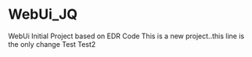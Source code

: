 # WebUi_JQ
WebUi Initial Project based on EDR Code
This is a new project..this line is the only change
Test
Test2
